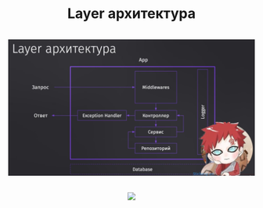 <p align="center"><h1 align="center">Layer архитектура </h1></p>
<br>

<img src="./assets/layer.jpg">

<br>
<br>

<p align="center">
  <a href="https://hits.sh/github.com/xattabuz/">
    <img src="https://hits.sh/github.com/xattabuz.svg?style=plastic&label=xattabuz's%20Viewers&color=000000&labelColor=000000&logo=redhatopenshift">
  </a>
</p>